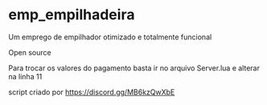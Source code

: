# emp_empilhadeira
Um emprego de empilhador otimizado e totalmente funcional

Open source

Para trocar os valores do pagamento basta ir no arquivo Server.lua e alterar na linha 11

script criado por https://discord.gg/MB6kzQwXbE
